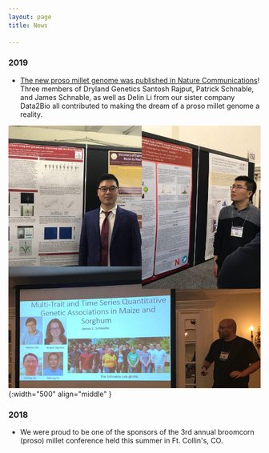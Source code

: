 ```yaml
---
layout: page
title: News

---
```

### 2019

* [The new proso millet genome was published in Nature Communications](https://doi.org/10.1038/s41467-019-08409-5)! Three members of Dryland Genetics Santosh Rajput, Patrick Schnable, and James Schnable, as well as Delin Li from our sister company Data2Bio all contributed to making the dream of a proso millet genome a reality. 


![PAG19](/images/News_Images/PAG19.jpg){:width="500" align="middle" }

### 2018

* We were proud to be one of the sponsors of the 3rd annual broomcorn (proso) millet conference held this summer in Ft. Collin's, CO. 